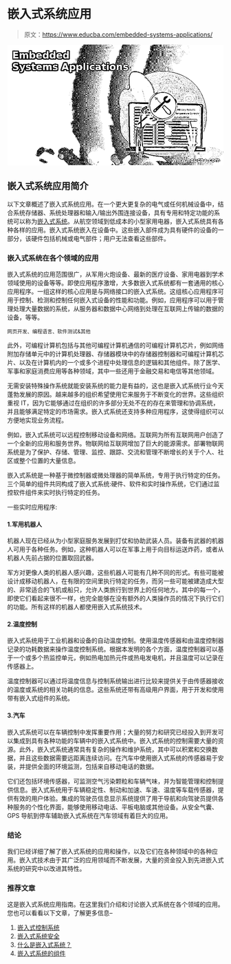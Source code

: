 # 嵌入式系统应用

> 原文：<https://www.educba.com/embedded-systems-applications/>

![Embedded Systems Applications](img/b5b9c65d080d6bdfec5b481cb5dd4053.png)



## 嵌入式系统应用简介

以下文章概述了嵌入式系统应用。在一个更大更复杂的电气或任何机械设备中，结合系统存储器、系统处理器和输入/输出外围连接设备，具有专用和特定功能的系统可以称为[嵌入式系统](https://www.educba.com/what-is-embedded-systems/)。从航空领域到低成本的小型家用电器，嵌入式系统具有各种各样的应用。嵌入式系统嵌入在设备中。这些嵌入部件成为具有硬件的设备的一部分，该硬件包括机械或电气部件；用户无法查看这些部件。

### 嵌入式系统在各个领域的应用

嵌入式系统的应用范围很广，从军用火炮设备、最新的医疗设备、家用电器到学术领域使用的设备等等。即使应用程序激增，大多数嵌入式系统都有一套通用的核心应用程序。一组这样的核心应用是与网络接口的嵌入式系统。这组核心应用程序可用于控制、检测和控制任何嵌入式设备的性能和功能。例如，应用程序可以用于管理处理大量数据的系统，从服务器和数据中心网络到处理在互联网上传输的数据的设备，等等。

<small>网页开发、编程语言、软件测试&其他</small>

此外，可编程计算机包括与其他可编程计算机通信的可编程计算机芯片，例如网络附加存储单元中的计算机处理器、存储器模块中的存储器控制器和可编程计算机芯片、以及在计算机内的一个或多个进程中处理信息的逻辑和其他组件。除了医学、军事和家庭消费应用等各种领域，其中一些还用于金融交易和电信等其他领域。

无需安装特殊操作系统就能安装系统的能力是有益的，这也是嵌入式系统行业今天蓬勃发展的原因。越来越多的组织希望使用它来服务于不断变化的世界。这些组织重视 IT，因为它能够通过在组织的许多部分无处不在的存在来管理和协调系统，并且能够满足特定的市场需求。嵌入式系统还支持多种应用程序，这使得组织可以方便地实现业务流程。

例如，嵌入式系统可以远程控制移动设备和网络。互联网为所有互联网用户创造了一个全新的应用和服务世界。物联网给互联网增加了巨大的能源需求。部署物联网系统是为了保护、存储、管理、监控、跟踪、交流和管理不断增长的关于个人、社区或整个位置的大量信息。

嵌入式系统是一种基于微控制器或微处理器的简单系统，专用于执行特定的任务。三个简单的组件共同构成了嵌入式系统:硬件、软件和实时操作系统，它们通过监控软件组件来实时执行特定的任务。

一些实时应用程序:

#### 1.军用机器人

机器人现在已经从为小型家庭服务发展到打仗和协助武装人员。装备有武器的机器人可用于各种任务。例如，这种机器人可以在军事上用于向目标运送炸药，或者从机器人先前占据的位置取回武器。

军方对更像人类的机器人感兴趣，这些机器人可能有几种不同的形式。有些可能被设计成移动机器人，在有限的空间里执行特定的任务，而另一些可能被建造成大型的、非常适合的飞机或船只，允许人类旅行到世界上的任何地方。其中的每一个，即使它们看起来很不一样，也完全能够在没有额外的人类操作员的情况下执行它们的功能。所有这样的机器人都使用嵌入式系统技术。

#### 2.温度控制

嵌入式系统用于工业机器和设备的自动温度控制。使用温度传感器和由温度控制器记录的功耗数据来操作温度控制系统。根据本发明的各个方面，温度控制器可以基于一个或多个热监控单元，例如热电加热元件或热电发电机，并且温度可以记录在传感器上。

温度控制器可以通过将温度信息与控制系统输出进行比较来提供关于由传感器接收的温度或系统的相关功耗的信息。这些系统还带有高级用户界面，用于开发和使用带有嵌入式组件的系统。

#### 3.汽车

嵌入式系统可以在车辆控制中发挥重要作用；大量的努力和研究已经投入到开发可以集成到具有各种功能的车辆中的嵌入式系统中。嵌入式系统的控制需要大量的资源。此外，嵌入式系统通常具有复杂的操作和维护系统，其中可以积累和交换数据，并且这些数据需要远距离连续访问。在汽车中使用嵌入式系统的传感器易于安装，并提供全面的环境监测，包括来自移动电话的数据。

它们还包括环境传感器，可监测空气污染颗粒和车辆气味，并为智能管理和控制提供信息。嵌入式系统用于车辆稳定性、制动和加速、车速、温度等车载传感器，提供有效的用户体验。集成的驾驶员信息显示系统提供了用于导航和向驾驶员提供各种服务的个性化界面，能够使用移动电话、平板电脑或其他设备。从安全气囊、GPS 导航到停车辅助嵌入式系统在汽车领域有着巨大的应用。

### 结论

我们已经详细了解了嵌入式系统的应用和操作，以及它们在各种领域中的各种应用。嵌入式技术由于其广泛的应用领域而不断发展，大量的资金投入到先进嵌入式系统的研究中以改进其特性。

### 推荐文章

这是嵌入式系统应用指南。在这里我们介绍和讨论嵌入式系统在各个领域的应用。您也可以看看以下文章，了解更多信息–

1.  [嵌入式控制系统](https://www.educba.com/embedded-control-systems/)
2.  [嵌入式系统安全](https://www.educba.com/embedded-systems-security/)
3.  [什么是嵌入式系统？](https://www.educba.com/what-is-embedded-systems/)
4.  [嵌入式系统的组件](https://www.educba.com/components-of-embedded-system/)





